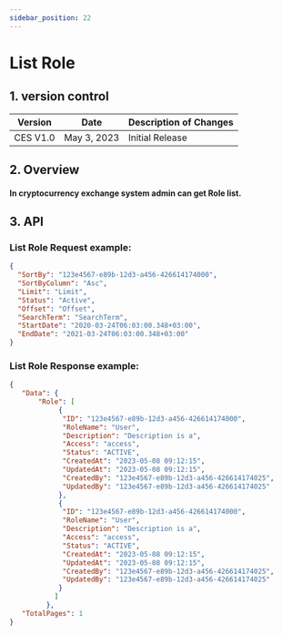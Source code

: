 ```yaml
---
sidebar_position: 22
---
```


# List Role

## 1. version control

| Version  | Date        | Description of Changes |
| -------- | ----------- | ---------------------- |
| CES V1.0 | May 3, 2023 | Initial Release        |

## 2. Overview

#### In cryptocurrency exchange system admin can get Role list.


## 3. API

### List Role Request example:

```json
{
  "SortBy": "123e4567-e89b-12d3-a456-426614174000",
  "SortByColumn": "Asc",
  "Limit": "Limit",
  "Status": "Active",
  "Offset": "Offset",
  "SearchTerm": "SearchTerm",
  "StartDate": "2020-03-24T06:03:00.348+03:00",
  "EndDate": "2021-03-24T06:03:00.348+03:00"
}
```

### List Role Response example:

```json
{
   "Data": {
       "Role": [
            {
             "ID": "123e4567-e89b-12d3-a456-426614174000",
             "RoleName": "User",
             "Description": "Description is a",
             "Access": "access",
             "Status": "ACTIVE",
             "CreatedAt": "2023-05-08 09:12:15",
             "UpdatedAt": "2023-05-08 09:12:15",
             "CreatedBy": "123e4567-e89b-12d3-a456-426614174025",
             "UpdatedBy": "123e4567-e89b-12d3-a456-426614174025"
            }, 
            {
             "ID": "123e4567-e89b-12d3-a456-426614174000",
             "RoleName": "User",
             "Description": "Description is a",
             "Access": "access",
             "Status": "ACTIVE",
             "CreatedAt": "2023-05-08 09:12:15",
             "UpdatedAt": "2023-05-08 09:12:15",
             "CreatedBy": "123e4567-e89b-12d3-a456-426614174025",
             "UpdatedBy": "123e4567-e89b-12d3-a456-426614174025"
            }
           ]
         },
   "TotalPages": 1
}
```
